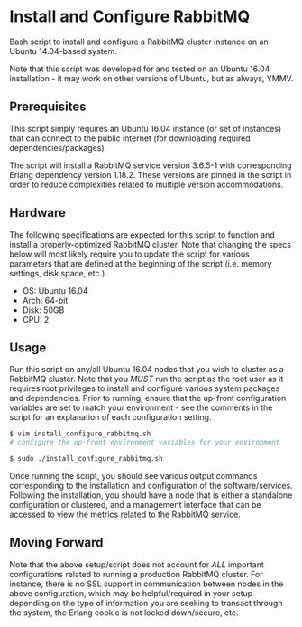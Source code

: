 # Install and Configure RabbitMQ

Bash script to install and configure a RabbitMQ cluster instance on an Ubuntu 14.04-based system.

Note that this script was developed for and tested on an Ubuntu 16.04 installation - it may work on
other versions of Ubuntu, but as always, YMMV.

## Prerequisites

This script simply requires an Ubuntu 16.04 instance (or set of instances) that can connect to the
public internet (for downloading required dependencies/packages).

The script will install a RabbitMQ service version 3.6.5-1 with corresponding Erlang dependency
version 1.18.2. These versions are pinned in the script in order to reduce complexities related to
multiple version accommodations.

## Hardware

The following specifications are expected for this script to function and install a properly-optimized
RabbitMQ cluster. Note that changing the specs below will most likely require you to update the script for
various parameters that are defined at the beginning of the script (i.e. memory settings, disk space, etc.).

* OS: Ubuntu 16.04
* Arch: 64-bit
* Disk: 50GB
* CPU: 2

## Usage

Run this script on any/all Ubuntu 16.04 nodes that you wish to cluster as a RabbitMQ cluster. Note that
you *MUST* run the script as the root user as it requires root privileges to install and configure various
system packages and dependencies. Prior to running, ensure that the up-front configuration variables are
set to match your environment - see the comments in the script for an explanation of each configuration
setting.

```bash
$ vim install_configure_rabbitmq.sh
# configure the up-front environment variables for your environment

$ sudo ./install_configure_rabbitmq.sh
```

Once running the script, you should see various output commands corresponding to the installation and
configuration of the software/services. Following the installation, you should have a node that is either
a standalone configuration or clustered, and a management interface that can be accessed to view the
metrics related to the RabbitMQ service.

## Moving Forward

Note that the above setup/script does not account for *ALL* important configurations related to running
a production RabbitMQ cluster. For instance, there is no SSL support in communication between nodes in
the above configuration, which may be helpful/required in your setup depending on the type of information
you are seeking to transact through the system, the Erlang cookie is not locked down/secure, etc.
